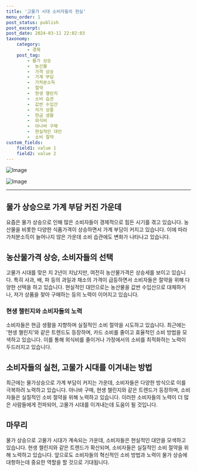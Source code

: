 ```yaml
---
title: '고물가 시대 소비자들의 현실'
menu_order: 1
post_status: publish
post_excerpt: 
post_date: 2024-03-11 22:02:03
taxonomy:
    category:
        - 경제
    post_tag:
        - 물가 상승
        -  농산물
        -  가격 상승
        -  가계 부담
        -  가처분소득
        -  절약
        -  현생 챌린지
        -  소비 습관
        -  값싼 수입산
        -  저가 상품
        -  현금 생활
        -  외식비
        -  아나바 구매
        -  현실적인 대안
        -  소비 절약
custom_fields:
    field1: value 1
    field2: value 2
---
```


![Image](https://imgnews.pstatic.net/image/469/2024/03/11/0000789725_001_20240311061204526.jpg?type=w647)

![Image](https://imgnews.pstatic.net/image/469/2024/03/11/0000789725_002_20240311061204556.jpg?type=w647)

---
## 물가 상승으로 가계 부담 커진 가운데
요즘은 물가 상승으로 인해 많은 소비자들이 경제적으로 힘든 시기를 겪고 있습니다. 농산물을 비롯한 다양한 식품가격이 상승하면서 가계 부담이 커지고 있습니다. 이에 따라 가처분소득이 늘어나지 않은 가운데 소비 습관에도 변화가 나타나고 있습니다.
## 농산물가격 상승, 소비자들의 선택
고물가 시대를 맞은 지 2년이 지났지만, 여전히 농산물가격은 상승세를 보이고 있습니다. 특히 사과, 배, 파 등의 과일과 채소의 가격이 급등하면서 소비자들은 절약을 위해 다양한 선택을 하고 있습니다. 현실적인 대안으로는 농산물을 값싼 수입산으로 대체하거나, 저가 상품을 찾아 구매하는 등의 노력이 이어지고 있습니다.
### 현생 챌린지와 소비자들의 노력
소비자들은 현금 생활을 지향하며 실질적인 소비 절약을 시도하고 있습니다. 최근에는 '현생 챌린지'와 같은 트렌드도 등장하며, 카드 소비를 줄이고 효율적인 소비 방법을 모색하고 있습니다. 이를 통해 외식비를 줄이거나 가정에서의 소비를 최적화하는 노력이 두드러지고 있습니다.
## 소비자들의 실천, 고물가 시대를 이겨내는 방법
최근에는 물가상승으로 가계 부담이 커지는 가운데, 소비자들은 다양한 방식으로 이를 극복하려 노력하고 있습니다. 아나바 구매, 현생 챌린지와 같은 트렌드가 등장하며, 소비자들은 실질적인 소비 절약을 위해 노력하고 있습니다. 이러한 소비자들의 노력이 더 많은 사람들에게 전파되어, 고물가 시대를 이겨내는데 도움이 될 것입니다.
## 마무리
물가 상승으로 고물가 시대가 계속되는 가운데, 소비자들은 현실적인 대안을 모색하고 있습니다. 현생 챌린지와 같은 트렌드가 확산되며, 소비자들은 실질적인 소비 절약을 위해 노력하고 있습니다. 앞으로도 소비자들의 혁신적인 소비 방법과 노력이 물가 상승에 대항하는데 중요한 역할을 할 것으로 기대됩니다.
